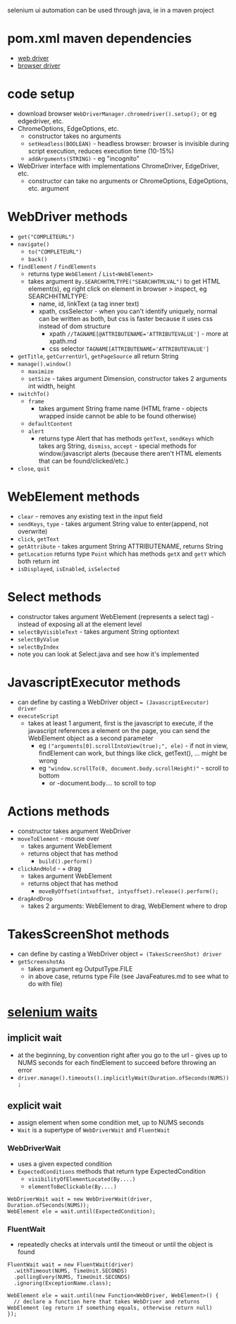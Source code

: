 selenium ui automation can be used through java, ie in a maven project
# pom.xml maven dependencies
* [web driver](https://mvnrepository.com/artifact/org.seleniumhq.selenium/selenium-java)
* [browser driver](https://mvnrepository.com/artifact/io.github.bonigarcia/webdrivermanager)
# code setup
* download browser `WebDriverManager.chromedriver().setup();` or eg edgedriver, etc.
* ChromeOptions, EdgeOptions, etc.
  * constructor takes no arguments
  * `setHeadless(BOOLEAN)` - headless browser: browser is invisible during script execution, reduces execution time (10-15%)
  * `addArguments(STRING)` - eg "incognito"
* WebDriver interface with implementations ChromeDriver, EdgeDriver, etc.
  * constructor can take no arguments or ChromeOptions, EdgeOptions, etc. argument
# WebDriver methods
* `get("COMPLETEURL")`
* `navigate()`
  * `to("COMPLETEURL")`
  * `back()`
* `findElement` / `findElements`
  * returns type `WebElement` / `List<WebElement>`
  * takes argument `By.SEARCHHTMLTYPE("SEARCHHTMLVAL")` to get HTML element(s), eg right click on element in browser > inspect, eg SEARCHHTMLTYPE:
    * name, id, linkText (a tag inner text)
    * xpath, cssSelector - when you can't identify uniquely, normal can be written as both, but css is faster because it uses css instead of dom structure
      * xpath `//TAGNAME[@ATTRIBUTENAME='ATTRIBUTEVALUE']` - more at xpath.md
      * css selector `TAGNAME[ATTRIBUTENAME='ATTRIBUTEVALUE']`
* `getTitle`, `getCurrentUrl`, `getPageSource` all return String
* `manage().window()`
  * `maximize`
  * `setSize` - takes argument Dimension, constructor takes 2 arguments int width, height
* `switchTo()`
  * `frame`
    * takes argument String frame name (HTML frame - objects wrapped inside cannot be able to be found otherwise)
  * `defaultContent`
  * `alert`
    *  returns type Alert that has methods `getText`, `sendKeys` which takes arg String, `dismiss`, `accept` - special methods for window/javascript alerts (because there aren't HTML elements that can be found/clicked/etc.)
* `close`, `quit`
# WebElement methods
* `clear` - removes any existing text in the input field
* `sendKeys`, `type` - takes argument String value to enter(append, not overwrite)
* `click`, `getText`
* `getAttribute` - takes argument String ATTRIBUTENAME, returns String
* `getLocation` returns type `Point` which has methods `getX` and `getY` which both return int
* `isDisplayed`, `isEnabled`, `isSelected`
# Select methods
  * constructor takes argument WebElement (represents a select tag) - instead of exposing all at the element level
  * `selectByVisibleText` - takes argument String optiontext
  * `selectByValue`
  * `selectByIndex`
  * note you can look at Select.java and see how it's implemented
# JavascriptExecutor methods
* can define by casting a WebDriver object `= (JavascriptExecutor) driver`
* `executeScript`
  * takes at least 1 argument, first is the javascript to execute, if the javascript references a element on the page, you can send the WebElement object as a second parameter
    * eg `("arguments[0].scrollIntoView(true);", ele)` - if not in view, findElement can work, but things like click, getText(), ... might be wrong
    * eg `"window.scrollTo(0, document.body.scrollHeight)"` - scroll to bottom
      * or -document.body.... to scroll to top
# Actions methods
* constructor takes argument WebDriver
* `moveToElement` - mouse over
  * takes argument WebElement
  * returns object that has method
    * `build().perform()`
* `clickAndHold` - + drag
  * takes argument WebElement
  * returns object that has method
    * `moveByOffset(intxoffset, intyoffset).release().perform();`
* `dragAndDrop`
  * takes 2 arguments: WebElement to drag, WebElement where to drop
# TakesScreenShot methods
* can define by casting a WebDriver object `= (TakesScreenShot) driver`
* `getScreenshotAs`
  * takes argument eg OutputType.FILE
  * in above case, returns type File (see JavaFeatures.md to see what to do with file)

# [selenium waits](https://www.selenium.dev/documentation/webdriver/waits/)
## implicit wait
* at the beginning, by convention right after you go to the url - gives up to NUMS seconds for each findElement to succeed before throwing an error
* `driver.manage().timeouts().implicitlyWait(Duration.ofSeconds(NUMS));`
## explicit wait 
* assign element when some condition met, up to NUMS seconds
* `Wait` is a supertype of `WebDriverWait` and `FluentWait`
### WebDriverWait
* uses a given expected condition
* `ExpectedConditions` methods that return type ExpectedCondition
  * `visibilityOfElementLocated(By....)`
  * `elementToBeClickable(By....)`
```
WebDriverWait wait = new WebDriverWait(driver, Duration.ofSeconds(NUMS));
WebElement ele = wait.until(ExpectedCondition);
```
### FluentWait
* repeatedly checks at intervals until the timeout or until the object is found
```
FluentWait wait = new FluentWait(driver)
  .withTimeout(NUMS, TimeUnit.SECONDS)
  .pollingEvery(NUMS, TimeUnit.SECONDS)
  .ignoring(ExceptionName.class);

WebElement ele = wait.until(new Function<WebDriver, WebElement>() {
  // declare a function here that takes WebDriver and returns WebElement (eg return if something equals, otherwise return null)
});
```
